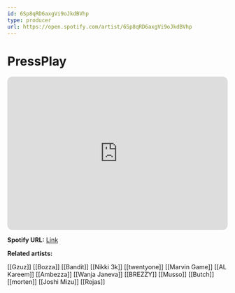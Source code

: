 ```yaml
---
id: 6Sp8qRD6axgVi9oJkdBVhp
type: producer
url: https://open.spotify.com/artist/6Sp8qRD6axgVi9oJkdBVhp
---
```

# PressPlay

<iframe style="border-radius:12px" src="https://open.spotify.com/embed/artist/6Sp8qRD6axgVi9oJkdBVhp" width="100%" height="352" frameBorder="0" allowfullscreen="" allow="autoplay; clipboard-write; encrypted-media; fullscreen; picture-in-picture" loading="lazy"></iframe>

**Spotify URL:** [Link](https://open.spotify.com/artist/6Sp8qRD6axgVi9oJkdBVhp)

**Related artists:**

[[Gzuz]]
[[Bozza]]
[[Bandit]]
[[Nikki 3k]]
[[twentyone]]
[[Marvin Game]]
[[AL Kareem]]
[[Ambezza]]
[[Wanja Janeva]]
[[BREZZY]]
[[Musso]]
[[Butch]]
[[morten]]
[[Joshi Mizu]]
[[Rojas]]
